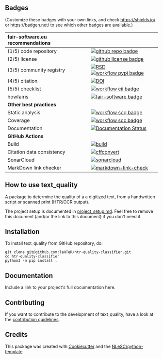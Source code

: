 ## Badges

(Customize these badges with your own links, and check https://shields.io/ or https://badgen.net/ to see which other badges are available.)

| fair-software.eu recommendations | |
| :-- | :--  |
| (1/5) code repository              | [![github repo badge](https://img.shields.io/badge/github-repo-000.svg?logo=github&labelColor=gray&color=blue)](git@github.com:laHTeR/htr-quality-classifier) |
| (2/5) license                      | [![github license badge](https://img.shields.io/github/license/laHTeR/htr-quality-classifier)](git@github.com:laHTeR/htr-quality-classifier) |
| (3/5) community registry           | [![RSD](https://img.shields.io/badge/rsd-text_quality-00a3e3.svg)](https://www.research-software.nl/software/text_quality) [![workflow pypi badge](https://img.shields.io/pypi/v/text_quality.svg?colorB=blue)](https://pypi.python.org/project/text_quality/) |
| (4/5) citation                     | [![DOI](https://zenodo.org/badge/DOI/<replace-with-created-DOI>.svg)](https://doi.org/<replace-with-created-DOI>) |
| (5/5) checklist                    | [![workflow cii badge](https://bestpractices.coreinfrastructure.org/projects/<replace-with-created-project-identifier>/badge)](https://bestpractices.coreinfrastructure.org/projects/<replace-with-created-project-identifier>) |
| howfairis                          | [![fair-software badge](https://img.shields.io/badge/fair--software.eu-%E2%97%8F%20%20%E2%97%8F%20%20%E2%97%8F%20%20%E2%97%8F%20%20%E2%97%8B-yellow)](https://fair-software.eu) |
| **Other best practices**           | &nbsp; |
| Static analysis                    | [![workflow scq badge](https://sonarcloud.io/api/project_badges/measure?project=laHTeR_htr-quality-classifier&metric=alert_status)](https://sonarcloud.io/dashboard?id=laHTeR_htr-quality-classifier) |
| Coverage                           | [![workflow scc badge](https://sonarcloud.io/api/project_badges/measure?project=laHTeR_htr-quality-classifier&metric=coverage)](https://sonarcloud.io/dashboard?id=laHTeR_htr-quality-classifier) |
| Documentation                      | [![Documentation Status](https://readthedocs.org/projects/htr-quality-classifier/badge/?version=latest)](https://htr-quality-classifier.readthedocs.io/en/latest/?badge=latest) |
| **GitHub Actions**                 | &nbsp; |
| Build                              | [![build](git@github.com:laHTeR/htr-quality-classifier/actions/workflows/build.yml/badge.svg)](git@github.com:laHTeR/htr-quality-classifier/actions/workflows/build.yml) |
| Citation data consistency               | [![cffconvert](git@github.com:laHTeR/htr-quality-classifier/actions/workflows/cffconvert.yml/badge.svg)](git@github.com:laHTeR/htr-quality-classifier/actions/workflows/cffconvert.yml) |
| SonarCloud                         | [![sonarcloud](git@github.com:laHTeR/htr-quality-classifier/actions/workflows/sonarcloud.yml/badge.svg)](git@github.com:laHTeR/htr-quality-classifier/actions/workflows/sonarcloud.yml) |
| MarkDown link checker              | [![markdown-link-check](git@github.com:laHTeR/htr-quality-classifier/actions/workflows/markdown-link-check.yml/badge.svg)](git@github.com:laHTeR/htr-quality-classifier/actions/workflows/markdown-link-check.yml) |

## How to use text_quality

A package to determine the quality of a a digitized text, from a handwritten script or scanned print (HTR/OCR output).

The project setup is documented in [project_setup.md](project_setup.md). Feel free to remove this document (and/or the link to this document) if you don't need it.

## Installation

To install text_quality from GitHub repository, do:

```console
git clone git@github.com:laHTeR/htr-quality-classifier.git
cd htr-quality-classifier
python3 -m pip install .
```

## Documentation

Include a link to your project's full documentation here.

## Contributing

If you want to contribute to the development of text_quality,
have a look at the [contribution guidelines](CONTRIBUTING.md).

## Credits

This package was created with [Cookiecutter](https://github.com/audreyr/cookiecutter) and the [NLeSC/python-template](https://github.com/NLeSC/python-template).
